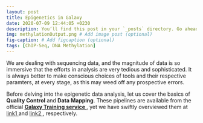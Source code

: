 ```yaml
---
layout: post
title: Epigenetics in Galaxy
date: 2020-07-09 12:44:05 +0230
description: You’ll find this post in your `_posts` directory. Go ahead and edit it and re-build the site to see your changes. # Add post description (optional)
img: methylationOutput.png # Add image post (optional)
fig-caption: # Add figcaption (optional)
tags: [ChIP-Seq, DNA Methylation]
---
```


<p> We are dealing with sequencing data, and the magnitude of data is so immersive that the efforts in analysis are very tedious and sophisticated. It is always better to make conscious choices of tools and their respective paramters, at every stage, as this may weed off any prospective errors.</p>

<p> Before delving into the epigenetic data analysis, let us cover the basics of <b>Quality Control</b> and <b>Data Mapping</b>. These pipelines are available from the official <b><a href= "https://galaxyproject.github.io/training-material/" > Galaxy Training service </a></b>, yet we have swiftly overviewed them at <a href = "http://shauryajauhari.github.io/quality_control/" > link1 </a> and <a href = "http://shauryajauhari.github.io/data_mapping/" > link2 </a>, respectively.</p>









